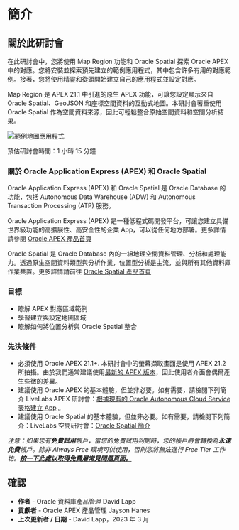 # 簡介

## 關於此研討會

在此研討會中，您將使用 Map Region 功能和 Oracle Spatial 探索 Oracle APEX 中的對應。您將安裝並探索預先建立的範例應用程式，其中包含許多有用的對應範例。接著，您將使用精靈和從頭開始建立自己的應用程式並設定對應。

Map Region 是 APEX 21.1 中引進的原生 APEX 功能，可讓您設定顯示來自 Oracle Spatial、GeoJSON 和座標空間資料的互動式地圖。本研討會著重使用 Oracle Spatial 作為空間資料來源，因此可輕鬆整合原始空間資料和空間分析結果。

![範例地圖應用程式](./images/intro-01.png "Oracle Application Express - 範例對應應用程式 ")

預估研討會時間：1 小時 15 分鐘

### 關於 Oracle Application Express (APEX) 和 Oracle Spatial

Oracle Application Express (APEX) 和 Oracle Spatial 是 Oracle Database 的功能，包括 Autonomous Data Warehouse (ADW) 和 Autonomous Transaction Processing (ATP) 服務。

Oracle Application Express (APEX) 是一種低程式碼開發平台，可讓您建立具備世界級功能的高擴展性、高安全性的企業 App，可以從任何地方部署。更多詳情請參閱 [Oracle APEX 產品首頁](https://apex.oracle.com)

Oracle Spatial 是 Oracle Database 內的一組地理空間資料管理、分析和處理能力。透過原生空間資料類型與分析作業，位置型分析是主流，並與所有其他資料庫作業共置。更多詳情請前往 [Oracle Spatial 產品首頁](https://www.oracle.com/database/spatial)

### 目標

*   瞭解 APEX 對應區域範例
*   學習建立與設定地圖區域
*   瞭解如何將位置分析與 Oracle Spatial 整合

### 先決條件

*   必須使用 Oracle APEX 21.1+. 本研討會中的螢幕擷取畫面是使用 APEX 21.2 所拍攝。由於我們通常建議使用[最新的 APEX 版本](https://www.oracle.com/tools/downloads/apex-downloads/)，因此使用者介面會偶爾產生些微的差異。
*   建議使用 Oracle APEX 的基本體驗，但並非必要。如有需要，請檢閱下列簡介 LiveLabs APEX 研討會：[根據現有的 Oracle Autonomous Cloud Service 表格建立 App](https://apexapps.oracle.com/pls/apex/dbpm/r/livelabs/view-workshop?wid=628) 。
*   建議使用 Oracle Spatial 的基本體驗，但並非必要。如有需要，請檢閱下列簡介：LiveLabs 空間研討會：[Oracle Spatial 簡介](https://apexapps.oracle.com/pls/apex/dbpm/r/livelabs/view-workshop?wid=736)

_注意：如果您有**免費試用**帳戶，當您的免費試用到期時，您的帳戶將會轉換為**永遠免費**帳戶。除非 Always Free 環境可供使用，否則您將無法進行 Free Tier 工作坊。**[按一下此處以取得免費層常見問題頁面。](https://www.oracle.com/cloud/free/faq.html)**_

## 確認

*   **作者** - Oracle 資料庫產品管理 David Lapp
*   **貢獻者** - Oracle APEX 產品管理 Jayson Hanes
*   **上次更新者 / 日期** - David Lapp，2023 年 3 月